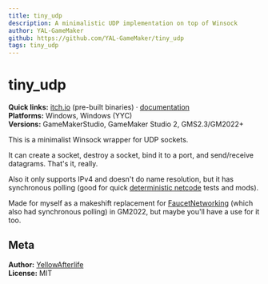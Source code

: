 ```yaml
---
title: tiny_udp
description: A minimalistic UDP implementation on top of Winsock
author: YAL-GameMaker
github: https://github.com/YAL-GameMaker/tiny_udp
tags: tiny_udp
---
```

# tiny_udp

**Quick links:** [itch.io](https://yellowafterlife.itch.io/gamemaker-tiny-udp) (pre-built binaries)
	· [documentation](https://yal.cc/docs/gm/tiny_udp)  
**Platforms:** Windows, Windows (YYC)  
**Versions:** GameMakerStudio, GameMaker Studio 2, GMS2.3/GM2022+

This is a minimalist  Winsock wrapper for UDP sockets.

It can create a socket, destroy a socket, bind it to a port, and send/receive datagrams. That's it, really.

Also it only supports IPv4 and doesn't do name resolution, but it has synchronous polling
(good for quick [deterministic netcode](https://yal.cc/preparing-your-game-for-deterministic-netcode/) tests and mods).

Made for myself as a makeshift replacement for
[FaucetNetworking](https://github.com/Medo42/Faucet-Networking-Extension/)
(which also had synchronous polling)
in GM2022, but maybe you'll have a use for it too.


## Meta

**Author:** [YellowAfterlife](https://github.com/YellowAfterlife)  
**License:** MIT
    